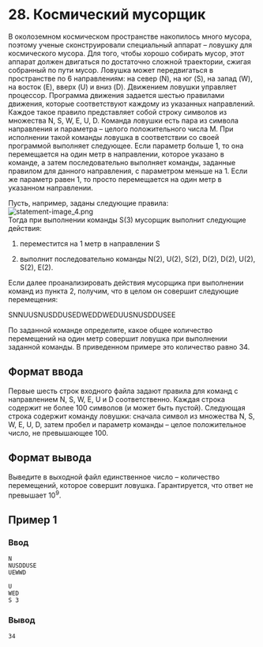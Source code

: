 # 28. Космический мусорщик

В околоземном космическом пространстве накопилось много мусора, поэтому ученые сконструировали специальный аппарат –
ловушку для космического мусора. Для того, чтобы хорошо собирать мусор, этот аппарат должен двигаться по достаточно
сложной траектории, сжигая собранный по пути мусор. Ловушка может передвигаться в пространстве по 6 направлениям: на
север (N), на юг (S), на запад (W), на восток (E), вверх (U) и вниз (D). Движением ловушки управляет процессор.
Программа движения задается шестью правилами движения, которые соответствуют каждому из указанных направлений. Каждое
такое правило представляет собой строку символов из множества N, S, W, E, U, D.
Команда ловушки есть пара из символа направления и параметра – целого положительного числа M. При исполнении такой
команды ловушка в соответствии со своей программой выполняет следующее. Если параметр больше 1, то она перемещается на
один метр в направлении, которое указано в команде, а затем последовательно выполняет команды, заданные правилом для
данного направления, с параметром меньше на 1. Если же параметр равен 1, то просто перемещается на один метр в указанном
направлении.

Пусть, например, заданы следующие правила:  
![statement-image_4.png](..%2F.res%2Fstatement-image_4.png)  
Тогда при выполнении команды S(3) мусорщик выполнит следующие действия:

1) переместится на 1 метр в направлении S

2) выполнит последовательно команды N(2), U(2), S(2), D(2), D(2), U(2), S(2), E(2).

Если далее проанализировать действия мусорщика при выполнении команд из пункта 2, получим, что в целом он совершит
следующие перемещения:

SNNUUSNUSDDUSEDWEDDWEDUUSNUSDDUSEE

По заданной команде определите, какое общее количество перемещений на один метр совершит ловушка при выполнении заданной
команды. В приведенном примере это количество равно 34.

## Формат ввода

Первые шесть строк входного файла задают правила для команд с направлением N, S, W, E, U и D соответственно. Каждая
строка содержит не более 100 символов (и может быть пустой). Следующая строка содержит команду ловушки: сначала символ
из множества N, S, W, E, U, D, затем пробел и параметр команды – целое положительное число, не превышающее 100.

## Формат вывода

Выведите в выходной файл единственное число – количество перемещений, которое совершит ловушка. Гарантируется, что ответ
не превышает 10<sup>9</sup>.

## Пример 1

### Ввод

    N
    NUSDDUSE
    UEWWD
    
    U
    WED
    S 3

### Вывод

    34

